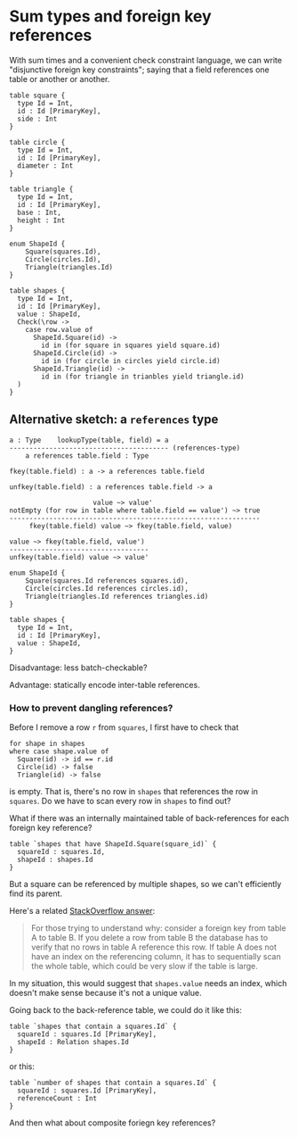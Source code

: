 # Sum types and foreign key references

With sum times and a convenient check constraint language, we can write "disjunctive foreign key
constraints"; saying that a field references one table or another or another.

```
table square {
  type Id = Int,
  id : Id [PrimaryKey],
  side : Int
}

table circle {
  type Id = Int,
  id : Id [PrimaryKey],
  diameter : Int
}

table triangle {
  type Id = Int,
  id : Id [PrimaryKey],
  base : Int,
  height : Int
}

enum ShapeId {
    Square(squares.Id),
    Circle(circles.Id),
    Triangle(triangles.Id)
}

table shapes {
  type Id = Int,
  id : Id [PrimaryKey],
  value : ShapeId,
  Check(\row ->
    case row.value of
      ShapeId.Square(id) ->
        id in (for square in squares yield square.id)
      ShapeId.Circle(id) ->
        id in (for circle in circles yield circle.id)
      ShapeId.Triangle(id) ->
        id in (for triangle in trianbles yield triangle.id)
  )
}
```

## Alternative sketch: a `references` type

```
a : Type    lookupType(table, field) = a
---------------------------------------- (references-type)
    a references table.field : Type

fkey(table.field) : a -> a references table.field

unfkey(table.field) : a references table.field -> a
```

```
                     value ~> value'
notEmpty (for row in table where table.field == value') ~> true
---------------------------------------------------------------
     fkey(table.field) value ~> fkey(table.field, value)

value ~> fkey(table.field, value')
-----------------------------------
unfkey(table.field) value ~> value'
```

```
enum ShapeId {
    Square(squares.Id references squares.id),
    Circle(circles.Id references circles.id),
    Triangle(triangles.Id references triangles.id)
}

table shapes {
  type Id = Int,
  id : Id [PrimaryKey],
  value : ShapeId,
}
```

Disadvantage: less batch-checkable?

Advantage: statically encode inter-table references.

### How to prevent dangling references?

Before I remove a row `r` from `squares`, I first have to check that

```
for shape in shapes
where case shape.value of
  Square(id) -> id == r.id
  Circle(id) -> false
  Triangle(id) -> false
```

is empty. That is, there's no row in `shapes` that references the row in `squares`. Do we have to
scan every row in `shapes` to find out?

What if there was an internally maintained table of back-references for each foreign key reference?

```
table `shapes that have ShapeId.Square(square_id)` {
  squareId : squares.Id,
  shapeId : shapes.Id
}
```

But a square can be referenced by multiple shapes, so we can't efficiently find its parent.

Here's a related [StackOverflow answer](https://dba.stackexchange.com/a/138270):

> For those trying to understand why: consider a foreign key from table A to table B. If you delete
> a row from table B the database has to verify that no rows in table A reference this row. If table
> A does not have an index on the referencing column, it has to sequentially scan the whole table,
> which could be very slow if the table is large.

In my situation, this would suggest that `shapes.value` needs an index, which doesn't make sense
because it's not a unique value.

Going back to the back-reference table, we could do it like this:

```
table `shapes that contain a squares.Id` {
  squareId : squares.Id [PrimaryKey],
  shapeId : Relation shapes.Id
}
```

or this:

```
table `number of shapes that contain a squares.Id` {
  squareId : squares.Id [PrimaryKey],
  referenceCount : Int
}
```

And then what about composite foriegn key references?